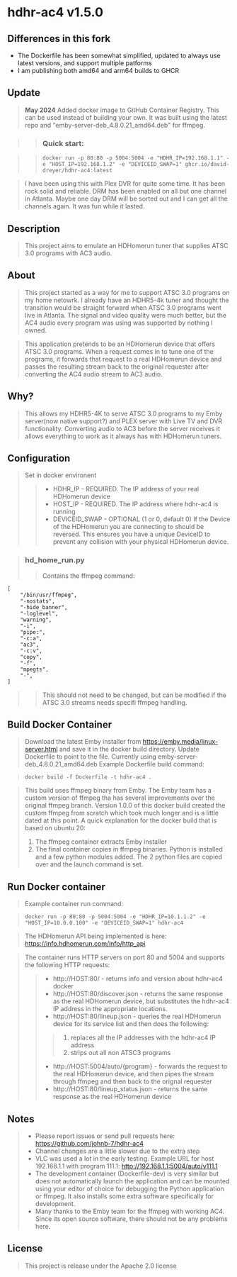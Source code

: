 # hdhr-ac4 v1.5.0

## Differences in this fork

* The Dockerfile has been somewhat simplified, updated to always use latest versions, and support multiple patforms
* I am publishing both amd64 and arm64 builds to GHCR

## Update

> **May 2024** Added docker image to GitHub Container Registry. This can be used instead of building your own. It was built using the latest repo and "emby-server-deb_4.8.0.21_amd64.deb" for ffmpeg.

>> ### Quick start:

>> `docker run -p 80:80 -p 5004:5004 -e "HDHR_IP=192.168.1.1" -e "HOST_IP=192.168.1.2" -e "DEVICEID_SWAP=1" ghcr.io/david-dreyer/hdhr-ac4:latest`

> I have been using this with Plex DVR for quite some time. It has been rock solid and reliable. DRM has been enabled on all but one channel in Atlanta. Maybe one day DRM will be sorted out and I can get all the channels again. It was fun while it lasted.
 
## Description

>This project aims to emulate an HDHomerun tuner that supplies ATSC 3.0 programs with AC3 audio.

## About

>This project started as a way for me to support ATSC 3.0 programs on my home netowrk. I already have an HDHR5-4k tuner and thought the transition would be straight forward when ATSC 3.0 programs went live in Atlanta. The signal and video quality were much better, but the AC4 audio every program was using was supported by nothing I owned.

>This application pretends to be an HDHomerun device that offers ATSC 3.0 programs. When a request comes in to tune one of the programs, it forwards that request to a real HDHomerun device and passes the resulting stream back to the original requester after converting the AC4 audio stream to AC3 audio.

## Why?

>This allows my HDHR5-4K to serve ATSC 3.0 programs to my Emby server(now native support?) and PLEX server with Live TV and DVR functionality. Converting audio to AC3 before the server receives it allows everything to work as it always has with HDHomerun tuners.

## Configuration 
>Set in docker environent
>>- HDHR_IP - REQUIRED. The IP address of your real HDHomerun device
>>- HOST_IP - REQUIRED. The IP address where hdhr-ac4 is running
>>- DEVICEID_SWAP - OPTIONAL (1 or 0, default 0) If the Device of the HDHomerun you are connecting to should be reversed. This ensures you have a unique DeviceID to prevent any collision with your physical HDHomerun device.

>### hd_home_run.py
>>Contains the ffmpeg command:
```
[
    "/bin/usr/ffmpeg",
    "-nostats",
    "-hide_banner",
    "-loglevel",
    "warning",
    "-i",
    "pipe:",
    "-c:a",
    "ac3",
    "-c:v",
    "copy",
    "-f",
    "mpegts",
    "-",
]
```
>>This should not need to be changed, but can be modified if the ATSC 3.0 streams needs specifi ffmpeg handling.

## Build Docker Container
>Download the latest Emby installer from https://emby.media/linux-server.html and save it in the docker build directory. Update Dockerfile to point to the file. Currently using emby-server-deb_4.8.0.21_amd64.deb
>Example Dockerfile build command:

>`docker build -f Dockerfile -t hdhr-ac4 .`

>This build uses ffmpeg binary from Emby. The Emby team has a custom version of ffmpeg tha has several improvements over the original ffmpeg branch. 
>Version 1.0.0 of this docker build created the custom ffmpeg from scratch which took much longer and is a little dated at this point. 
>A quick explanation for the docker build that is based on ubuntu 20:
>1. The ffmpeg container extracts Emby installer
>2. The final container copies in ffmpeg binaries. Python is installed and a few python modules added. The 2 python files are copied over and the launch command is set.

## Run Docker container
>Example container run command:

>`docker run -p 80:80 -p 5004:5004 -e "HDHR_IP=10.1.1.2" -e "HOST_IP=10.0.0.100" -e "DEVICEID_SWAP=1" hdhr-ac4`

>The HDHomerun API being implemented is here: https://info.hdhomerun.com/info/http_api 

>The container runs HTTP servers on port 80 and 5004 and supports the following HTTP requests:
>>- http://HOST:80/ - returns info and version about hdhr-ac4 docker
>>- http://HOST:80/discover.json - returns the same response as the real HDHomerun device, but substitutes the hdhr-ac4 IP address in the appropriate locations.
>>- http://HOST:80/lineup.json - queries the real HDHomerun device for its service list and then does the following:
>>>1. replaces all the IP addresses with the hdhr-ac4 IP address
>>>2. strips out all non ATSC3 programs
>>- http://HOST:5004/auto/{program} - forwards the request to the real HDHomerun device, and then pipes the stream through ffmpeg and then back to the orignal requester
>>- http://HOST:80/lineup_status.json - returns the same response as the real HDHomerun device

## Notes
>- Please report issues or send pull requests here: https://github.com/johnb-7/hdhr-ac4
>- Channel changes are a little slower due to the extra step
>- VLC was used a lot in the early testing. Example URL for host 192.168.1.1 with program 111.1: http://192.168.1.1:5004/auto/v111.1
>- The development container (Dockerfile-dev) is very similar but does not automatically launch the application and can be mounted using your editor of choice for debugging the Python application or ffmpeg. It also installs some extra software specifically for development.
>- Many thanks to the Emby team for the ffmpeg with working AC4. Since its open source software, there should not be any problems here.


## License
>This project is release under the Apache 2.0 license
